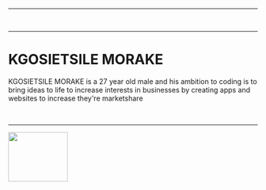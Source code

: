 <!DOCTYPE html>
<html>
<head>
<title>kgosietsile morake</title>
</head>
<body>
<br>
<hr>
<br>
<hr>
<h1>KGOSIETSILE MORAKE </h1>
<p>KGOSIETSILE MORAKE is a 27 year old male and his ambition to coding is to bring ideas to life
to increase interests in businesses by creating apps and websites to increase they're marketshare  </p>
<br>
<hr>
</body> 
<img src="/storage/emulated/0/piclogo/Screenshot_20240407-144729.png"height="100" width="120">
</html>

